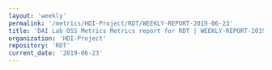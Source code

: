 ```yaml
---
layout: 'weekly'
permalink: '/metrics/HDI-Project/RDT/WEEKLY-REPORT-2019-06-23'
title: 'DAI Lab OSS Metrics Metrics report for RDT | WEEKLY-REPORT-2019-06-23'
organization: 'HDI-Project'
repository: 'RDT'
current_date: '2019-06-23'
---
```

